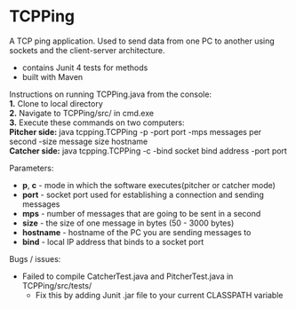 # TCPPing
A TCP ping application. Used to send data from one PC to another using sockets and the client-server architecture.

* contains Junit 4 tests for methods
* built with Maven


Instructions on running TCPPing.java from the console:<br/>
<b>1.</b> Clone to local directory<br/>
<b>2.</b> Navigate to TCPPing/src/ in cmd.exe <br/>
<b>3.</b> Execute these commands on two computers: <br/>
 <b>Pitcher side:</b> java tcpping.TCPPing -p -port port -mps messages per second -size message size hostname <br/>
  <b>Catcher side:</b> java tcpping.TCPPing -c -bind socket bind address -port port

Parameters:
* <b>p</b>, <b>c</b> - mode in which the software executes(pitcher or catcher mode)
* <b>port</b> - socket port used for establishing a connection and sending messages
* <b>mps</b> - number of messages that are going to be sent in a second
* <b>size</b> - the size of one message in bytes (50 - 3000 bytes)
* <b>hostname</b> - hostname of the PC you are sending messages to
* <b>bind</b> - local IP address that binds to a socket port
 

Bugs / issues:
* Failed to compile CatcherTest.java and PitcherTest.java in TCPPing/src/tests/
  * Fix this by adding Junit .jar file to your current CLASSPATH variable
